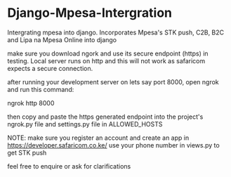 # Django-Mpesa-Intergration
Intergrating mpesa into django. Incorporates Mpesa's STK push, C2B, B2C and Lipa na Mpesa Online into django

make sure you download ngork and use its secure endpoint (https) in testing. Local server
runs on http and this will not work as safaricom expects a secure connection.

after running your development server on lets say port 8000, open ngrok and run this command:

ngrok http 8000

then copy and paste the https generated endpoint into the project's
ngrok.py file and settings.py file in ALLOWED_HOSTS

NOTE:
make sure you register an account and create an app in https://developer.safaricom.co.ke/
use your phone number in views.py to get STK push

feel free to enquire or ask for clarifications
